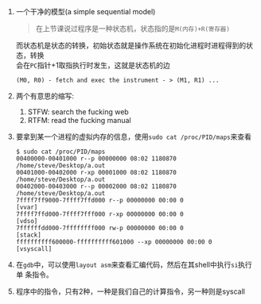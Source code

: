 1. 一个干净的模型(a simple sequential model)

   > 在上节课说过程序是一种状态机，状态指的是`M(内存)+R(寄存器)`

   而状态机是状态的转换，初始状态就是操作系统在初始化进程时进程得到的状态，转换  
   会在`PC`指针+1取指执行时发生，这就是状态机的边

   ```
   (M0, R0) - fetch and exec the instrument - > (M1, R1) ...
   ```

2. 两个有意思的缩写:
   1. STFW: search the fucking web
   2. RTFM: read the fucking manual   

3. 要拿到某一个进程的虚拟内存的信息，使用`sudo cat /proc/PID/maps`来查看

   ```shell
   $ sudo cat /proc/PID/maps
   00400000-00401000 r--p 00000000 08:02 1180870                            /home/steve/Desktop/a.out
   00401000-00402000 r-xp 00001000 08:02 1180870                            /home/steve/Desktop/a.out
   00402000-00403000 r--p 00002000 08:02 1180870                            /home/steve/Desktop/a.out
   7ffff7ff9000-7ffff7ffd000 r--p 00000000 00:00 0                          [vvar]
   7ffff7ffd000-7ffff7fff000 r-xp 00000000 00:00 0                          [vdso]
   7ffffffdd000-7ffffffff000 rw-p 00000000 00:00 0                          [stack]
   ffffffffff600000-ffffffffff601000 --xp 00000000 00:00 0                  [vsyscall]
   ```

4. 在`gdb`中，可以使用`layout asm`来查看汇编代码，然后在其shell中执行`si`执行单
   条指令。

5. 程序中的指令，只有2种，一种是我们自己的计算指令，另一种则是syscall
